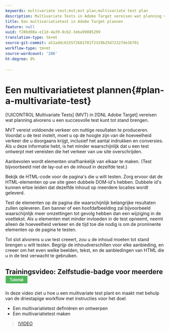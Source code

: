 ```yaml
---
keywords: multivariate test;mvt;mvt plan;multivariate test plan
description: Multivariate Tests in Adobe Target vereisen wat planning voordat u een succesvolle test kunt maken.
title: Een multivariatietest in Adobe Target plannen
feature: null
uuid: f286d08a-e11d-4a39-8c62-3eba99885299
translation-type: tm+mt
source-git-commit: a51addc6155f2681f01f2329b25d72327de36701
workflow-type: tm+mt
source-wordcount: '286'
ht-degree: 0%

---
```



# Een multivariatietest plannen{#plan-a-multivariate-test}

[!UICONTROL Multivariate Tests] (MVT) in [!DNL Adobe Target] vereisen wat planning alvorens u een succesvolle test kunt tot stand brengen.

MVT vereist voldoende verkeer om nuttige resultaten te produceren. Voordat u de test instelt, moet u op de hoogte zijn van de hoeveelheid verkeer die u doorgaans krijgt, inclusief het aantal indrukken en conversies. Als u deze informatie hebt, is het minder waarschijnlijk dat u een test ontwerpt met vereisten die het verkeer van uw site overschrijden.

Aanbevolen wordt elementen onafhankelijk van elkaar te maken. (Test bijvoorbeeld niet de lay-out en de inhoud in dezelfde test.)

Bekijk de HTML-code voor de pagina&#39;s die u wilt testen. Zorg ervoor dat de HTML-elementen op uw site geen dubbele DOM-id&#39;s hebben. Dubbele id&#39;s kunnen ertoe leiden dat dezelfde inhoud op meerdere locaties wordt geleverd.

Test de elementen op de pagina die waarschijnlijk belangrijke resultaten zullen opleveren. Een banner of een hoofdafbeelding zal bijvoorbeeld waarschijnlijk meer omzettingen tot gevolg hebben dan een wijziging in de voettekst. Als u elementen met minder invloeden in de test opneemt, neemt alleen de hoeveelheid verkeer en de tijd toe die nodig is om de prominente elementen op de pagina te testen.

Tot slot alvorens u uw test creeert, zou u de inhoud moeten tot stand brengen u wilt testen. Begrijp de inhoudverschillen voor elke aanbieding, en creeer om het even welke beelden, tekst, en de aanbiedingen van HTML die u in de test verwacht te gebruiken.

## Trainingsvideo: Zelfstudie-badge voor meerdere ![tests maken (9:25)](/help/assets/tutorial.png)

In deze video ziet u hoe u een multivariate test plant en maakt met behulp van de driestapige workflow met instructies voor het doel.

* Een multivariatietest definiëren en ontwerpen
* Een multivariatietest maken

>[!VIDEO](https://video.tv.adobe.com/v/17395)